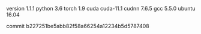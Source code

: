 version 1.1.1
python 3.6
torch 1.9
cuda cuda-11.1
cudnn 7.6.5
gcc 5.5.0
ubuntu 16.04

commit b227251be5abb82f58a66254a12234b5d5787408